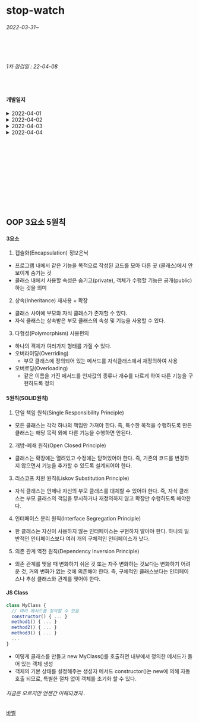 # stop-watch

###### 2022-03-31~

<br>
<br>

###### 1차 점검일 : 22-04-08

<br>

#### 개발일지
<details>
<summary> 2022-04-01 </summary>
<ul>
    <li>일시정지, 종료 시 시작이 되지않는 현상 수정</li>
    <li>기능별 함수 분리</li>
    <li>인라인 click event 분리</li>
</ul>
</details>
<details>
<summary> 2022-04-02 </summary>
<ul>
  <li>Timer 객체화 시키기(class이용)</li>
</ul>
</details>
<details>
<summary> 2022-04-03 </summary>
<ul>
  <li>오류수정....=>reset/displaytime함수 수정</li>
</ul>
</details>
<details>
<summary> 2022-04-04 </summary>
<ul>
  <li>오류수정....Uncaught TypeError : Cannot read properties of undefined (reading 'tick')</li>
</ul>
</details>




<br>
<br>
<br>
<br>
<br>
<br>
<br>
<br>
<br>
<br>
<br>

##  OOP 3요소 5원칙 
#### 3요소
1. 캡슐화(Encapsulation) 정보은닉
- 프로그램 내에서 같은 기능을 목적으로 작성된 코드를 모아 다른 곳 (클래스)에서 안보이게 숨기는 것
- 클래스 내에서 사용할 속성은 숨기고(private), 객체가 수행할 기능은 공개(public)하는 것을 의미
2. 상속(Inheritance) 재사용 + 확장
- 클래스 사이에 부모와 자식 클래스가 존재할 수 있다.
- 자식 클래스는 상속받은 부모 클래스의 속성 및 기능을 사용할 수 있다.
3. 다형성(Polymorphism) 사용편의
- 하나의 객체가 여러가지 형태를 가질 수 있다.
- 오버라이딩(Overriding)
  - 부모 클래스에 정의되어 있는 메서드를 자식클래스에서 재정의하여 사용
- 오버로딩(Overloading)
  - 같은 이름을 가진 메서드를 인자값의 종류나 개수를 다르게 하여 다른 기능을 구현하도록 정의

#### 5원칙(SOLID원칙)
1. 단일 책임 원칙(Single Responsibility Principle)
- 모든 클래스는 각각 하나의 책임만 가져야 한다. 즉, 특수한 목적을 수행하도록 만든 클래스는 해당 목적 외에 다른 기능을 수행하면 안된다.
2. 개방-폐쇄 원칙(Open Closed Principle)
- 클래스는 확장에는 열려있고 수정에는 닫혀있어야 한다. 즉, 기존의 코드를 변경하지 않으면서 기능을 추가할 수 있도록 설계되어야 한다.
3. 리스코프 치환 원칙(Liskov Substitution Principle)
- 자식 클래스는 언제나 자신의 부모 클래스를 대체할 수 있어야 한다. 즉, 자식 클래스는 부모 클래스의 책임을 무시하거나 재정의하지 않고 확장만 수행하도록 해야한다.
4. 인터페이스 분리 원칙(Interface Segregation Principle)
- 한 클래스는 자신이 사용하지 않는 인터페이스는 구현하지 말아야 한다. 하나의 일반적인 인터페이스보다 여러 개의 구체적인 인터페이스가 낫다.
5. 의존 관계 역전 원칙(Dependency Inversion Principle)
- 의존 관계를 맺을 때 변화하기 쉬운 것 또는 자주 변화하는 것보다는 변화하기 어려운 것, 거의 변화가 없는 것에 의존해야 한다. 즉, 구체적인 클래스보다는 인터페이스나 추상 클래스와 관계를 맺어야 한다.

#### JS Class

```javascript
class MyClass {
  // 여러 메서드를 정의할 수 있음
  constructor() { ... }
  method1() { ... }
  method2() { ... }
  method3() { ... }
  ...
}
```

* 이렇게 클래스를 만들고 new MyClass()를 호출하면 내부에서 정의한 메서드가 들어 있는 객체 생성
* 객체의 기본 상태를 설정해주는 생성자 메서드 constructor()는 new에 의해 자동 호출 되므로, 특별한 절차 없이 객체를 초기화 할 수 있다.


###### 지금은 모르지만 언젠간 이해되겠지..
[바벨](https://velog.io/@ksh4820/%EB%B0%94%EB%B2%A8%EA%B3%BC-%EC%9B%B9%ED%8C%A9)